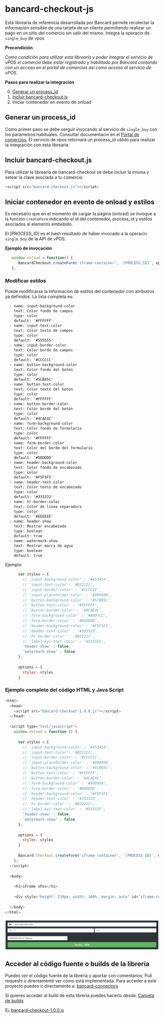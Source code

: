 # bancard-checkout-js
Esta librearía de referencia desarrollada por Bancard permite recolectar la información sensible de una tarjeta de un cliente permitiendo realizar un pago en un sitio del comercio sin salir del mismo. Integra la operacin de `single_buy` de vpos

<b>Precondición</b>

<i>Como condición para utilizar esta librearía y poder integrar el servicio de vPOS el comercio debe estar registrado y habilitado por Bancard contando con un acceso en el portal de comercios así como acceso al servicio de vPOS.</i>

<b>Pasos para realizar la integración</b>

0. [Generar un process_id](#Generar-un-process_id)
1. [Incluir bancard-checkout.js](#Incluir-bancard-checkout.js)
2. Iniciar contenedor en evento de onload

## Generar un process_id
Como primer paso se debe serguir invocando al servicio de `single_buy` con los parámetros habituales.
Consultar documentacin en el [Portal de comercios](https://comercios.bancard.com.py). El servicio de vpos retornará un process_id válido para realizar la integración con esta librearía.

## Incluir bancard-checkout.js
Para utilizar la librearía de bancard-checkout se debe incluir la misma y setear la clave asociada a tu comercio. 

```javascript
<script src="bancard-checkout.js"></script>
```

## Iniciar contenedor en evento de onload y estilos
Es necesario que en el momento de cargar la página (onload) se invoque a la función `createForm` indicando el id del contenedor, process_id y estilos asociados al elemento embebido.

El [PROCESS_ID] es el hash resultado de haber invocado a la operacin `single_buy` de la API de vPOS.

<b>Ejemplo de invocación </b>
   
```javascript
   window.onload = function() {
      BancardCheckout.createForm('iframe-container', '[PROCESS_ID]', options);
   };
```

### Modificar estilos 
Puede modificarse la información de estilos del contenedor con atributros ya definidos. La lista completa es:

```
  - name: input-background-color
    text: Color fondo de campos
    type: color
    default: '#FFFFFF'
  - name: input-text-color
    text: Color texto de campos
    type: color
    default: '#555555'
  - name: input-border-color
    text: Color borde de campos
    type: color
    default: '#CCCCCC'
  - name: button-background-color
    text: Color fondo del botón
    type: color
    default: '#5CB85C'
  - name: button-text-color
    text: Color texto del botón
    type: color
    default: '#FFFFFF'
  - name: button-border-color
    text: Color borde del botón
    type: color
    default: '#4CAE4C'
  - name: form-background-color
    text: Color fondo de formulario
    type: color
    default: '#FFFFFF'
  - name: form-border-color
    text: Color del borde del formulario
    type: color
    default: '#DDDDDD'
  - name: header-background-color
    text: Color fondo de encabezado
    type: color
    default: '#F5F5F5'
  - name: header-text-color
    text: Color texto de encabezado
    type: color
    default: '#333333'
  - name: hr-border-color
    text: Color de linea separadora
    type: color
    default: '#EEEEEE'
  - name: header-show
    text: Mostrar encabezado
    type: boolean
    default: true
  - name: watermark-show
    text: Mostrar marca de agua
    type: boolean
    default: true
```

Ejemplo:

```javascript
      var styles = {
        // 'input-background-color' : '#453454',
        // 'input-text-color': '#B22222',
        // 'input-border-color' : '#CCCCCC',
        // 'input-placeholder-color' : '#999999',
        // 'button-background-color' : '#5CB85C',
        // 'button-text-color' : '#FFFFFF',
        // 'button-border-color' : '#4CAE4C',
        // 'form-background-color' : '#AB97CC',
        // 'form-border-color' : '#DDDDDD',
        // 'header-background-color' : '#F5F5F5',
        // 'header-text-color' : '#333333',
        // 'hr-border-color' : '#B22222',
        // 'label-kyc-text-color' : '#555555',
        'header-show' : false,
        'watermark-show' : false
      };

      options = {
        styles: styles
      }
```

### Ejemplo completo del código HTML y Java Script

```javascript
<html>
  <head>
    <script src="bancard-checkout-1.0.0.js"></script>
  </head>

  <script type="text/javascript">
    window.onload = function () {

      var styles = {
        // 'input-background-color' : '#453454',
        // 'input-text-color': '#B22222',
        // 'input-border-color' : '#CCCCCC',
        // 'input-placeholder-color' : '#999999',
        // 'button-background-color' : '#5CB85C',
        // 'button-text-color' : '#FFFFFF',
        // 'button-border-color' : '#4CAE4C',
        // 'form-background-color' : '#999999',
        // 'form-border-color' : '#DDDDDD',
        // 'header-background-color' : '#F5F5F5',
        // 'header-text-color' : '#333333',
        // 'hr-border-color' : '#B22222',
        // 'label-kyc-text-color' : '#555555',
        'header-show' : false,
        'watermark-show' : false
      };

      options = {
        styles: styles
      }

      Bancard.Checkout.createForm('iframe-container', '[PROCESS_ID]', options);
    };
  </script>

  <body>

    <h1>iFrame vPos</h1>

    <div style="height: 130px; width: 100%; margin: auto" id="iframe-container"/>

  </body>
</html>
```

![iFrame](iFrame.png)


## Acceder al código fuente o builds de la librería
Puedes ver el código fuente de la librería y aportar con comentarios, Pull requests o directamente ver como está implementada.
Para acceder a este proyecto puedes ir directamente a: [bancard-connectors](https://github.com/Bancard/bancard-connectors/tree/develop/vpos/checkout/javascript)

Si quieres acceder al build de esta librería puedes hacerlo desde: [Carpeta de builds](https://github.com/Bancard/bancard-checkout-js/tree/master/build)

Ej. [bancard-checkout-1.0.0.js](build/bancard-checkout-1.0.0.js)

